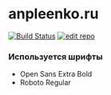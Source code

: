 # anpleenko.ru

[![Build Status](https://travis-ci.org/allakin/allakin.github.io.svg?branch=dev)](https://travis-ci.org/allakin/allakin.github.io)
[![edit repo](https://img.shields.io/badge/edit-prose.io-blue.svg)](http://prose.io/#allakin/allakin.github.io)

### Используется шрифты

- Open Sans Extra Bold
- Roboto Regular
